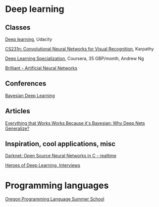 # Deep learning

## Classes

[Deep learning](https://classroom.udacity.com/courses/ud730), Udacity

[CS231n: Convolutional Neural Networks for Visual Recognition](http://cs231n.stanford.edu/), Karpathy

[Deep Learning Specialization](https://www.deeplearning.ai/), Coursera, 35 GBP/month, Andrew Ng

[Brilliant - Artificial Neural Networks](https://brilliant.org/courses/artificial-neural-networks/)

## Conferences

[Bayesian Deep Learning](http://bayesiandeeplearning.org/)

## Articles

[Everything that Works Works Because it's Bayesian: Why Deep Nets Generalize?](http://www.inference.vc/everything-that-works-works-because-its-bayesian-2/)

## Inspiration, cool applications, misc

[Darknet: Open Source Neural Networks in C - realtime](https://pjreddie.com/darknet/)

[Heroes of Deep Learning, Interviews](https://www.youtube.com/playlist?list=PLfsVAYSMwsksjfpy8P2t_I52mugGeA5gR)

# Programming languages

[Oregon Programming Language Summer School](https://www.cs.uoregon.edu/research/summerschool/archives.html)

